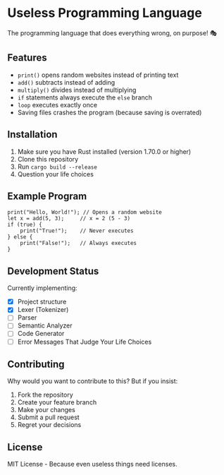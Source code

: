 # Useless Programming Language

The programming language that does everything wrong, on purpose! 🎭

## Features

- `print()` opens random websites instead of printing text
- `add()` subtracts instead of adding
- `multiply()` divides instead of multiplying
- `if` statements always execute the `else` branch
- `loop` executes exactly once
- Saving files crashes the program (because saving is overrated)

## Installation

1. Make sure you have Rust installed (version 1.70.0 or higher)
2. Clone this repository
3. Run `cargo build --release`
4. Question your life choices

## Example Program

```useless
print("Hello, World!"); // Opens a random website
let x = add(5, 3);     // x = 2 (5 - 3)
if (true) {
    print("True!");    // Never executes
} else {
    print("False!");   // Always executes
}
```

## Development Status

Currently implementing:
- [x] Project structure
- [x] Lexer (Tokenizer)
- [ ] Parser
- [ ] Semantic Analyzer
- [ ] Code Generator
- [ ] Error Messages That Judge Your Life Choices

## Contributing

Why would you want to contribute to this? But if you insist:

1. Fork the repository
2. Create your feature branch
3. Make your changes
4. Submit a pull request
5. Regret your decisions

## License

MIT License - Because even useless things need licenses.
